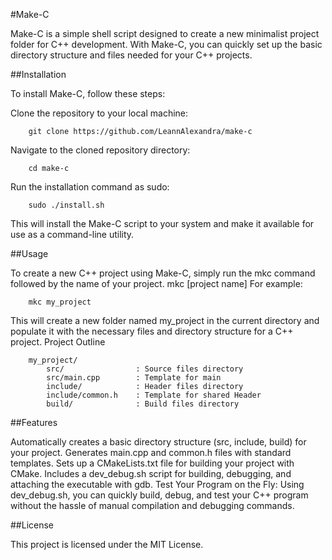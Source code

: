 #Make-C

Make-C is a simple shell script designed to create a new minimalist project folder for C++ development. With Make-C, you can quickly set up the basic directory structure and files needed for your C++ projects.

##Installation

To install Make-C, follow these steps:

Clone the repository to your local machine:
```
    git clone https://github.com/LeannAlexandra/make-c
```
Navigate to the cloned repository directory:
```
    cd make-c
```
Run the installation command as sudo:
```
    sudo ./install.sh
```
This will install the Make-C script to your system and make it available for use as a command-line utility.

##Usage

To create a new C++ project using Make-C, simply run the mkc command followed by the name of your project. mkc [project name] For example:

```
    mkc my_project
```
This will create a new folder named my_project in the current directory and populate it with the necessary files and directory structure for a C++ project.
Project Outline
```
    my_project/
        src/                : Source files directory
        src/main.cpp        : Template for main
        include/            : Header files directory
        include/common.h    : Template for shared Header
        build/              : Build files directory
```

##Features

Automatically creates a basic directory structure (src, include, build) for your project.
Generates main.cpp and common.h files with standard templates.
Sets up a CMakeLists.txt file for building your project with CMake.
Includes a dev_debug.sh script for building, debugging, and attaching the executable with gdb.
Test Your Program on the Fly:
Using dev_debug.sh, you can quickly build, debug, and test your C++ program without the hassle of manual compilation and debugging commands.

##License

This project is licensed under the MIT License.